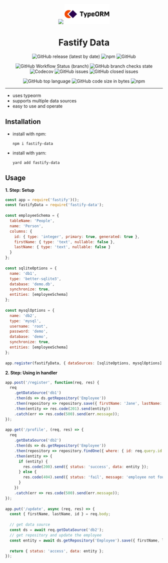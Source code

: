 <div align="center" >

<img src="https://simpleicons.org/icons/fastify.svg" width="64">
<img src="https://raw.githubusercontent.com/typeorm/typeorm/master/resources/logo_big.png" height="64" width="144">

<h1>Fastify Data</h1>

![GitHub release (latest by date)](https://img.shields.io/github/v/release/isildakfikret/fastify-data?logo=github)
![npm](https://img.shields.io/npm/v/fastify-data?logo=npm)
![GitHub](https://img.shields.io/github/license/isildakfikret/fastify-data)

![GitHub Workflow Status (branch)](https://img.shields.io/github/workflow/status/isildakfikret/fastify-data/ci/master)
![GitHub branch checks state](https://img.shields.io/github/checks-status/isildakfikret/fastify-data/master)
![Codecov](https://img.shields.io/codecov/c/github/isildakfikret/fastify-data)
![GitHub issues](https://img.shields.io/github/issues-raw/isildakfikret/fastify-data)
![GitHub closed issues](https://img.shields.io/github/issues-closed-raw/isildakfikret/fastify-data)

![GitHub top language](https://img.shields.io/github/languages/top/isildakfikret/fastify-data)
![GitHub code size in bytes](https://img.shields.io/github/languages/code-size/isildakfikret/fastify-data)
![npm](https://img.shields.io/npm/dt/fastify-data?logo=npm)

<hr />

</div>

- uses typeorm
- supports multiple data sources
- easy to use and operate

## Installation

- install with npm:

  ```shell
  npm i fastify-data
  ```

- install with yarn:

  ```shell
  yard add fastify-data
  ```

## Usage

**1. Step: Setup**

```javascript
const app = require('fastify')();
const fastifyData = require('fastify-data');

const employeeSchema = {
  tableName: 'People',
  name: 'Person',
  columns: {
    id: { type: 'integer', primary: true, generated: true },
    firstName: { type: 'text', nullable: false },
    lastName: { type: 'text', nullable: false }
  }
};

const sqliteOptions = {
  name: 'db1',
  type: 'better-sqlite3',
  database: 'demo.db',
  synchronize: true,
  entities: [employeeSchema]
};

const mysqlOptions = {
  name: 'db2',
  type: 'mysql',
  username: 'root',
  password: 'demo',
  database: 'demo',
  synchronize: true,
  entities: [employeeSchema]
};

app.register(fastifyData, { dataSources: [sqliteOptions, mysqlOptions] });
```

**2. Step: Using in handler**

```javascript
app.post('/register', function(req, res) {
  req
    .getDataSource('db1')
    .then(ds => ds.getRepository('Employee'))
    .then(repository => repository.save({ firstName: 'Jane', lastName: 'Doe' }))
    .then(entity => res.code(201).send(entity))
    .catch(err => res.code(500).send(err.message));
});

app.get('/profile', (req, res) => {
  req
    .getDataSource('db2')
    .then(ds => ds.getRepository('Employee'))
    .then(repository => repository.findOne({ where: { id: req.query.id } }))
    .then(entity => {
      if (entity) {
        res.code(200).send({ status: 'success', data: entity });
      } else {
        res.code(404).send({ status: 'fail', message: 'employee not found' });
      }
    })
    .catch(err => res.code(500).send(err.message));
});

app.put('/update', async (req, res) => {
  const { firstName, lastName, id } = req.body;

  // get data source
  const ds = await req.getDataSource('db2');
  // get repository and update the employee
  const entity = await ds.getRepository('Employee').save({ firstName, lastName, id });

  return { status: 'access', data: entity };
});
```

